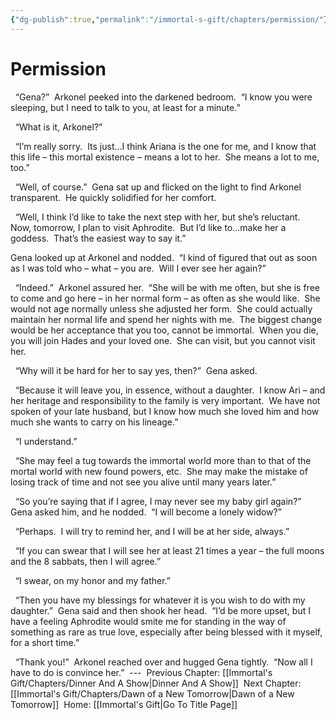 ```yaml
---
{"dg-publish":true,"permalink":"/immortal-s-gift/chapters/permission/"}
---
```


# Permission

  “Gena?”  Arkonel peeked into the darkened bedroom.  “I know you were sleeping, but I need to talk to you, at least for a minute.”

  “What is it, Arkonel?”

  “I’m really sorry.  Its just…I think Ariana is the one for me, and I know that this life – this mortal existence – means a lot to her.  She means a lot to me, too.”

  “Well, of course.”  Gena sat up and flicked on the light to find Arkonel transparent.  He quickly solidified for her comfort.

  “Well, I think I’d like to take the next step with her, but she’s reluctant.  Now, tomorrow, I plan to visit Aphrodite.  But I’d like to…make her a goddess.  That’s the easiest way to say it.”

Gena looked up at Arkonel and nodded.  “I kind of figured that out as soon as I was told who – what – you are.  Will I ever see her again?”

  “Indeed.”  Arkonel assured her.  “She will be with me often, but she is free to come and go here – in her normal form – as often as she would like.  She would not age normally unless she adjusted her form.  She could actually maintain her normal life and spend her nights with me.  The biggest change would be her acceptance that you too, cannot be immortal.  When you die, you will join Hades and your loved one.  She can visit, but you cannot visit her.

  “Why will it be hard for her to say yes, then?”  Gena asked.

  “Because it will leave you, in essence, without a daughter.  I know Ari – and her heritage and responsibility to the family is very important.  We have not spoken of your late husband, but I know how much she loved him and how much she wants to carry on his lineage.”

  “I understand.”

  “She may feel a tug towards the immortal world more than to that of the mortal world with new found powers, etc.  She may make the mistake of losing track of time and not see you alive until many years later.”

  “So you’re saying that if I agree, I may never see my baby girl again?”  Gena asked him, and he nodded.  “I will become a lonely widow?”

  “Perhaps.  I will try to remind her, and I will be at her side, always.”

  “If you can swear that I will see her at least 21 times a year – the full moons and the 8 sabbats, then I will agree.”

  “I swear, on my honor and my father.”

  “Then you have my blessings for whatever it is you wish to do with my daughter.”  Gena said and then shook her head.  “I’d be more upset, but I have a feeling Aphrodite would smite me for standing in the way of something as rare as true love, especially after being blessed with it myself, for a short time.”

  “Thank you!”  Arkonel reached over and hugged Gena tightly.  “Now all I have to do is convince her.”
 ---
 Previous Chapter: [[Immortal's Gift/Chapters/Dinner And A Show\|Dinner And A Show]]
 Next Chapter: [[Immortal's Gift/Chapters/Dawn of a New Tomorrow\|Dawn of a New Tomorrow]]
 Home: [[Immortal's Gift\|Go To Title Page]]